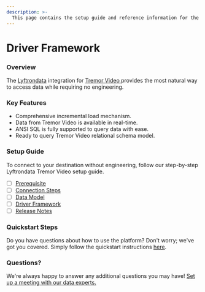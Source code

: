 ```yaml
---
description: >-
  This page contains the setup guide and reference information for the Tremor Video source connector.
---
```


# Driver Framework

### Overview

The [Lyftrondata](https://www.lyftrondata.com/) integration for [Tremor Video](https://www.lyftrondata.com/integration/tremor-video/)[ ](https://www.lyftrondata.com/integration/tremor-video/)provides the most natural way to access data while requiring no engineering.

### Key Features

* Comprehensive incremental load mechanism.
* Data from Tremor Video is available in real-time.&#x20;
* ANSI SQL is fully supported to query data with ease.
* Ready to query Tremor Video relational schema model.

### Setup Guide

To connect to your destination without engineering, follow our step-by-step Lyftrondata Tremor Video setup guide.

* [ ] [Prerequisite](../../marketing-analytics/tremor-video/prerequisite.md)
* [ ] [Connection Steps](../../marketing-analytics/tremor-video/connection-steps.md)
* [ ] [Data Model](../../marketing-analytics/tremor-video/data-model/)
* [ ] [Driver Framework](../../marketing-analytics/tremor-video/driver-framework/)
* [ ] [Release Notes](../../marketing-analytics/tremor-video/release-notes.md)

### Quickstart Steps

Do you have questions about how to use the platform? Don't worry; we've got you covered. Simply follow the quickstart instructions [here](../../../quickstart-steps.md).

### Questions? <a href="#questions" id="questions"></a>

We're always happy to answer any additional questions you may have! [Set up a meeting with our data experts.](https://www.lyftrondata.com/book-a-meeting/)



